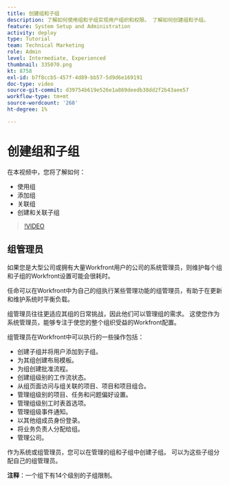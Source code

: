 ```yaml
---
title: 创建组和子组
description: 了解如何使用组和子组实现用户组织和权限。 了解如何创建组和子组。
feature: System Setup and Administration
activity: deploy
type: Tutorial
team: Technical Marketing
role: Admin
level: Intermediate, Experienced
thumbnail: 335070.png
kt: 8758
exl-id: b7f8ccb5-457f-4d89-bb57-5d9d6e169191
doc-type: video
source-git-commit: d39754b619e526e1a869deedb38dd2f2b43aee57
workflow-type: tm+mt
source-wordcount: '268'
ht-degree: 1%

---
```


# 创建组和子组

在本视频中，您将了解如何：

* 使用组
* 添加组
* 关联组
* 创建和关联子组

>[!VIDEO](https://video.tv.adobe.com/v/335070/?quality=12)

## 组管理员

如果您是大型公司或拥有大量Workfront用户的公司的系统管理员，则维护每个组和子组的Workfront设置可能会很耗时。

任命可以在Workfront中为自己的组执行某些管理功能的组管理员，有助于在更新和维护系统时平衡负载。

组管理员往往更适应其组的日常挑战，因此他们可以管理组的需求。 这使您作为系统管理员，能够专注于使您的整个组织受益的Workfront配置。

组管理员在Workfront中可以执行的一些操作包括：

* 创建子组并将用户添加到子组。
* 为其组创建布局模板。
* 为组创建批准流程。
* 创建组级别的工作流状态。
* 从组页面访问与组关联的项目、项目和项目组合。
* 管理组级别的项目、任务和问题偏好设置。
* 管理组级别工时表首选项。
* 管理组级事件通知。
* 以其他组成员身份登录。
* 将业务负责人分配给组。
* 管理公司。

作为系统或组管理员，您可以在管理的组和子组中创建子组。 可以为这些子组分配自己的组管理员。

**注释**：一个组下有14个级别的子组限制。
